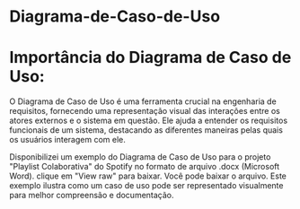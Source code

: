 # Diagrama-de-Caso-de-Uso

# Importância do Diagrama de Caso de Uso:

O Diagrama de Caso de Uso é uma ferramenta crucial na engenharia de requisitos, fornecendo uma representação visual das interações entre os atores externos e o sistema em questão. 
Ele ajuda a entender os requisitos funcionais de um sistema, destacando as diferentes maneiras pelas quais os usuários interagem com ele. 

Disponibilizei um exemplo do Diagrama de Caso de Uso para o projeto "Playlist Colaborativa" do Spotify no formato de arquivo .docx (Microsoft Word). clique em "View raw" para baixar.
Você pode baixar o arquivo. Este exemplo ilustra como um caso de uso pode ser representado visualmente para melhor compreensão e documentação.


